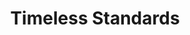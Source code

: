 ---
ee_id: '106'
site: '1'
type: '2'
long_id: 2011-082 Timeless Standards
url: 2011-082-timeless-standards
year: '2011'
medium: Inkjet on canvas
commission:
add_credit:
dims: 56 x 40 inches
pitch: "<p>​Scan of a Lacoste shirt.</p>"
ps:
live_url:
related:
title: Timeless Standards
youtube:
imgs: timeless-standards-2011-082-full-cropped-database-KA.jpg
subheading:
year2: '2011'
download:
add_credits:
related_code:
! '':
layout: things-i-made
---